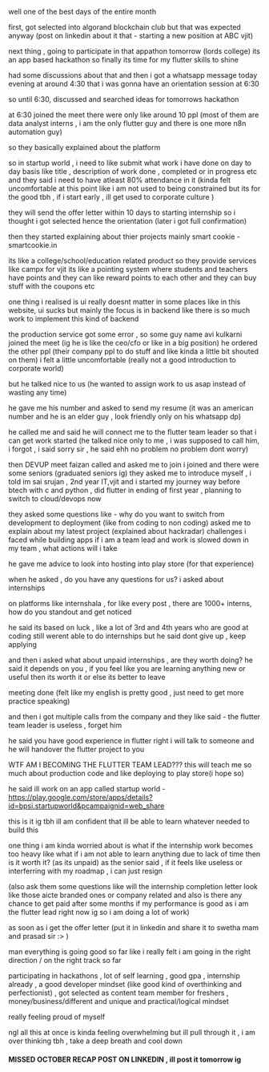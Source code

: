 well one of the best days of the entire month

first, got selected into algorand blockchain club but that was expected anyway 
(post on linkedin about it that - starting a new position at ABC vjit)

next thing , going to participate in that appathon tomorrow (lords college) 
its an app based hackathon so finally its time for my flutter skills to shine

had some discussions about that
and then i got a whatsapp message today evening at around 4:30 that i was gonna have an orientation session at 6:30

so until 6:30, discussed and searched ideas for tomorrows hackathon

at 6:30 joined the meet 
there were only like around 10 ppl (most of them are data analyst interns , i am the only flutter guy and there is one more n8n automation guy)

so they basically explained about the platform 

so in startup world , i need to like submit what work i have done on day to day basis like title , description of work done , completed or in progress etc
and they said i need to have atleast 80% attendance in it
(kinda felt uncomfortable at this point like i am not used to being constrained but its for the good tbh , if i start early , ill get used to corporate culture )

they will send the offer letter within 10 days to starting internship so i thought i got selected hence the orientation (later i got full confirmation)

then they started explaining about thier projects
mainly smart cookie - smartcookie.in

its like a college/school/education related product so they provide services like campx for vjit 
its like a pointing system where students and teachers have points and they can like reward points to each other and they can buy stuff with the coupons etc

one thing i realised is ui really doesnt matter in some places
like in this website, ui sucks but mainly the focus is in backend 
like there is so much work to implement this kind of backend 

the production service got some error , so some guy name avi kulkarni joined the meet (ig he is like the ceo/cfo or like in a big position)
he ordered the other ppl (their company ppl to do stuff and like kinda a little bit shouted on them)
i felt a little uncomfortable (really not a good introduction to corporate world)

but he talked nice to us (he wanted to assign work to us asap instead of wasting any time)

he gave me his number and asked to send my resume (it was an american number and he is an elder guy , look friendly only on his whatsapp dp)

he called me and said he will connect me to the flutter team leader so that i can get work started (he talked nice only to me , i was supposed to call him, i forgot , i said sorry sir , he said ehh no problem no problem dont worry)

then DEVUP meet 
faizan called and asked me to join
i joined and there were some seniors (graduated seniors ig)
they asked me to introduce myself , i told im sai srujan , 2nd year IT,vjit and i started my journey way before btech with c and python , did flutter in ending of first year , planning to switch to cloud/devops now

they asked some questions like - 
why do you want to switch from development to deployment (like from coding to non coding)
asked me to explain about my latest project (explained about hackradar)
challenges i faced while building apps
if i am a team lead and work is slowed down in my team , what actions will i take 

he gave me advice to look into hosting into play store (for that experience)

when he asked , do you have any questions for us?
i asked about internships

on platforms like internshala , for like every post , there are 1000+ interns,
how do you standout and get noticed

he said its based on luck , like a lot of 3rd and 4th years who are good at coding still werent able to do internships but he said dont give up , keep applying 

and then i asked what about unpaid internships , are they worth doing?
he said it depends on you , if you feel like you are learning anything new or useful then its worth it or else its better to leave

meeting done (felt like my english is pretty good , just need to get more practice speaking)

and then i got multiple calls from the company and they like said - 
the flutter team leader is useless , forget him

he said you have good experience in flutter right 
i will talk to someone and he will handover the flutter project to you 

WTF AM I BECOMING THE FLUTTER TEAM LEAD???
this will teach me so much about production code and like deploying to play store(i hope so)

he said ill work on an app called startup world - 
https://play.google.com/store/apps/details?id=bpsi.startupworld&pcampaignid=web_share

this is it ig 
tbh ill am confident that ill be able to learn whatever needed to build this

one thing i am kinda worried about is 
what if the internship work becomes too heavy like what if i am not able to learn anything due to lack of time
then is it worth it? (as its unpaid)
as the senior said , if it feels like useless or interferring with my roadmap , i can just resign 

(also ask them some questions like will the internship completion letter look like those aicte branded ones or company related and also is there any chance to get paid after some months if my performance is good as i am the flutter lead right now ig so i am doing a lot of work)

as soon as i get the offer letter (put it in linkedin and share it to swetha mam and prasad sir :> )


man everything is going good so far
like i really felt i am going in the right direction / on the right track so far 

participating in hackathons ,
lot of self learning , 
good gpa , 
internship already , 
a good developer mindset (like good kind of overthinking and perfectionist) ,
got selected as content team member for freshers , 
money/business/different and unique and practical/logical mindset

really feeling proud of myself

ngl all this at once is kinda feeling overwhelming but ill pull through it , i am over thinking tbh , take a deep breath and cool down 


#### MISSED OCTOBER RECAP POST ON LINKEDIN , ill post it tomorrow ig